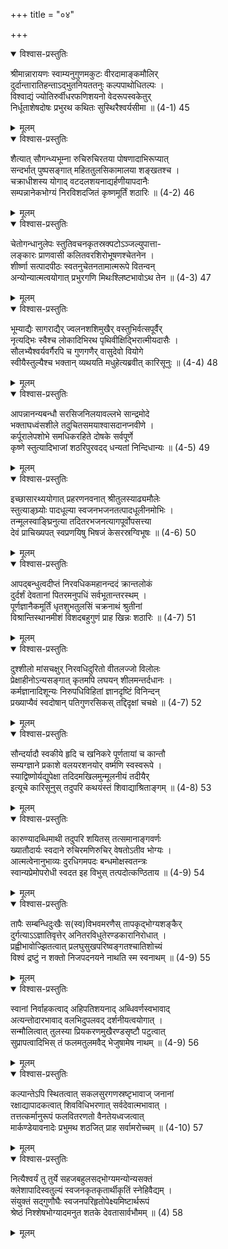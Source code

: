 +++
title = "०४"

+++

<details open><summary>विश्वास-प्रस्तुतिः</summary>

श्रीमान्नारायणः स्वाम्यनुगुणमकुटः वीरदामाङ्कमौलिर्  
दुर्दान्तारातिहन्ताऽद्भुतनियततनुः कल्पपाथोधितल्पः ।  
विश्वाद्यं ज्योतिरुर्वीधरफणिशयनो वेदरूपस्वकेतुर्  
निर्धूताशेषदोषः प्रभुरथ कथितः सुस्थिरैश्वर्यसीमा ॥ (4-1) 45
</details>

<details><summary>मूलम्</summary>

श्रीमान्नारायणः स्वाम्यनुगुणमकुटः वीरदामाङ्कमौलिर्  
दुर्दान्तारातिहन्ताऽद्भुतनियततनुः कल्पपाथोधितल्पः ।  
विश्वाद्यं ज्योतिरुर्वीधरफणिशयनो वेदरूपस्वकेतुर्  
निर्धूताशेषदोषः प्रभुरथ कथितः सुस्थिरैश्वर्यसीमा ॥ (4-1) 45
</details>



<details open><summary>विश्वास-प्रस्तुतिः</summary>

शैत्यात् सौगन्ध्यभूम्ना रुचिरुचिरतया पोषणादाभिरूप्यात्  
सन्दर्भात् पुष्पसङ्गात् महिततुलसिकामालया शङ्खतश्च ।  
चक्राधीशस्य योगाद् वटदलशयनाद्यर्हणीयापदानैः  
सम्पन्नानेकभोग्यं निरविशदजितं कृष्णमूर्तिं शठारिः ॥ (4-2) 46
</details>

<details><summary>मूलम्</summary>

शैत्यात् सौगन्ध्यभूम्ना रुचिरुचिरतया पोषणादाभिरूप्यात्  
सन्दर्भात् पुष्पसङ्गात् महिततुलसिकामालया शङ्खतश्च ।  
चक्राधीशस्य योगाद् वटदलशयनाद्यर्हणीयापदानैः  
सम्पन्नानेकभोग्यं निरविशदजितं कृष्णमूर्तिं शठारिः ॥ (4-2) 46
</details>



<details open><summary>विश्वास-प्रस्तुतिः</summary>

चेतोगन्धानुलेपः स्तुतिवचनकृतस्रक्पटोऽञ्जल्युपात्ता-  
लङ्कारः प्राणवासी कलितवरशिरोभूषणश्चेतनेन ।  
शीर्ष्णा सत्पादपीठः स्वतनुचेतनतामात्मरूपे वितन्वन्  
अन्योन्यात्मत्वयोगात् प्रभुरगणि मिथःश्लिष्टभावोऽथ तेन ॥ (4-3) 47
</details>

<details><summary>मूलम्</summary>

चेतोगन्धानुलेपः स्तुतिवचनकृतस्रक्पटोऽञ्जल्युपात्ता-  
लङ्कारः प्राणवासी कलितवरशिरोभूषणश्चेतनेन ।  
शीर्ष्णा सत्पादपीठः स्वतनुचेतनतामात्मरूपे वितन्वन्  
अन्योन्यात्मत्वयोगात् प्रभुरगणि मिथःश्लिष्टभावोऽथ तेन ॥ (4-3) 47
</details>



<details open><summary>विश्वास-प्रस्तुतिः</summary>

भूम्याद्यैः सागराद्यैर् ज्वलनशशिमुखैर् वस्तुभिर्वत्सपूर्वैर्  
नृत्यद्भिः स्वैश्च लोकादिभिरथ पृथिवीक्षिद्भिरात्मीयदासैः ।  
सौलभ्यैश्वर्यवर्गैरपि च गुणगणैर् वासुदेवो वियोगे  
स्वीयैस्तुल्यैश्च भक्तान् व्यथयति मधुहेत्यब्रवीत् कारिसूनुः ॥ (4-4) 48
</details>

<details><summary>मूलम्</summary>

भूम्याद्यैः सागराद्यैर् ज्वलनशशिमुखैर् वस्तुभिर्वत्सपूर्वैर्  
नृत्यद्भिः स्वैश्च लोकादिभिरथ पृथिवीक्षिद्भिरात्मीयदासैः ।  
सौलभ्यैश्वर्यवर्गैरपि च गुणगणैर् वासुदेवो वियोगे  
स्वीयैस्तुल्यैश्च भक्तान् व्यथयति मधुहेत्यब्रवीत् कारिसूनुः ॥ (4-4) 48
</details>



<details open><summary>विश्वास-प्रस्तुतिः</summary>

आपन्नानन्यबन्धौ सरसिजनिलयावल्लभे सान्द्रमोदे  
भक्ताघध्वंसशीले तदुचितसमयाश्वासदानप्नवीणे ।  
कर्पूरालेपशोभे समधिकरहिते दोषके सर्वपूर्णे  
कृष्णे स्तुत्यादिभाजां शठरिपुरवदद् धन्यतां निन्दिधान्यः ॥ (4-5) 49
</details>

<details><summary>मूलम्</summary>

आपन्नानन्यबन्धौ सरसिजनिलयावल्लभे सान्द्रमोदे  
भक्ताघध्वंसशीले तदुचितसमयाश्वासदानप्नवीणे ।  
कर्पूरालेपशोभे समधिकरहिते दोषके सर्वपूर्णे  
कृष्णे स्तुत्यादिभाजां शठरिपुरवदद् धन्यतां निन्दिधान्यः ॥ (4-5) 49
</details>



<details open><summary>विश्वास-प्रस्तुतिः</summary>

इच्छासारथ्ययोगात् प्रहरणनवनात् श्रीतुलस्याढ्यमौलेः  
स्तुत्याङ्घ्र्योः पादधूल्या स्वजनभजनतत्पादधूलीनमोभिः ।  
तन्मूलस्वाङ्घ्रिनुत्या तदितरभजनत्यागपूर्वोपसत्त्या  
देवं प्राचिख्यपत् स्वप्रणयिषु भिषजं केसरस्रग्विभूषः ॥ (4-6) 50
</details>

<details><summary>मूलम्</summary>

इच्छासारथ्ययोगात् प्रहरणनवनात् श्रीतुलस्याढ्यमौलेः  
स्तुत्याङ्घ्र्योः पादधूल्या स्वजनभजनतत्पादधूलीनमोभिः ।  
तन्मूलस्वाङ्घ्रिनुत्या तदितरभजनत्यागपूर्वोपसत्त्या  
देवं प्राचिख्यपत् स्वप्रणयिषु भिषजं केसरस्रग्विभूषः ॥ (4-6) 50
</details>



<details open><summary>विश्वास-प्रस्तुतिः</summary>

आपद्बन्धुत्वदीप्तं निरवधिकमहानन्ददं क्रान्तलोकं  
दुर्दर्शं देवतानां पितरमनुपधिं सर्वभूतान्तरस्थम् ।  
पूर्णज्ञानैकमूर्तिं धृतशुभतुलसिं चक्रनाथं श्रुतीनां  
विश्रान्तिस्थानमीशं विशदबहुगुणं प्राह खिन्नः शठारिः ॥ (4-7) 51
</details>

<details><summary>मूलम्</summary>

आपद्बन्धुत्वदीप्तं निरवधिकमहानन्ददं क्रान्तलोकं  
दुर्दर्शं देवतानां पितरमनुपधिं सर्वभूतान्तरस्थम् ।  
पूर्णज्ञानैकमूर्तिं धृतशुभतुलसिं चक्रनाथं श्रुतीनां  
विश्रान्तिस्थानमीशं विशदबहुगुणं प्राह खिन्नः शठारिः ॥ (4-7) 51
</details>



<details open><summary>विश्वास-प्रस्तुतिः</summary>

दुश्शीलो मांसचक्षुर् निरवधिदुरितो वीतलज्जो विलोलः  
प्रेक्षाहीनोऽन्यसङ्गात् कृतमपि लघयन् शीलमन्तर्दधानः ।  
कर्मज्ञानादिशून्यः निरुपधिविहितां ज्ञानदृष्टिं विनिन्दन्  
प्रख्याप्यैवं स्वदोषान् पतिगुणरसिकस् तद्दिदृक्षां चचक्षे ॥ (4-7) 52
</details>

<details><summary>मूलम्</summary>

दुश्शीलो मांसचक्षुर् निरवधिदुरितो वीतलज्जो विलोलः  
प्रेक्षाहीनोऽन्यसङ्गात् कृतमपि लघयन् शीलमन्तर्दधानः ।  
कर्मज्ञानादिशून्यः निरुपधिविहितां ज्ञानदृष्टिं विनिन्दन्  
प्रख्याप्यैवं स्वदोषान् पतिगुणरसिकस् तद्दिदृक्षां चचक्षे ॥ (4-7) 52
</details>



<details open><summary>विश्वास-प्रस्तुतिः</summary>

सौन्दर्यादौ स्वकीये हृदि च खनिकरे पूर्णतायां च कान्तौ  
सम्यग्ज्ञाने प्रकाशे वलयरशनयोर् वर्ष्मणि स्वस्वरूपे ।  
स्याद्विष्णोर्यद्युपेक्षा तदिदमखिलमुन्मूलनीयं तदीयैर्  
इत्यूचे कारिसूनुस् तदुपरि कथयंस्तं शिवाद्याश्रिताङ्गम् ॥ (4-8) 53
</details>

<details><summary>मूलम्</summary>

सौन्दर्यादौ स्वकीये हृदि च खनिकरे पूर्णतायां च कान्तौ  
सम्यग्ज्ञाने प्रकाशे वलयरशनयोर् वर्ष्मणि स्वस्वरूपे ।  
स्याद्विष्णोर्यद्युपेक्षा तदिदमखिलमुन्मूलनीयं तदीयैर्  
इत्यूचे कारिसूनुस् तदुपरि कथयंस्तं शिवाद्याश्रिताङ्गम् ॥ (4-8) 53
</details>



<details open><summary>विश्वास-प्रस्तुतिः</summary>

कारुण्यादब्धिमाथी तदुपरि शयितस् तत्समानाङ्गवर्णः  
ख्यातौदार्यः स्वदाने रुचिरमणिरुचिर् वेषतोऽतीव भोग्यः ।  
आत्मत्वेनानुभाव्यः दुरधिगमपदः बन्धमोक्षस्वतन्त्रः  
स्वान्यप्रेमोपरोधी स्वदत इह विभुस् तत्पदोत्कण्ठिताय ॥ (4-9) 54
</details>

<details><summary>मूलम्</summary>

कारुण्यादब्धिमाथी तदुपरि शयितस् तत्समानाङ्गवर्णः  
ख्यातौदार्यः स्वदाने रुचिरमणिरुचिर् वेषतोऽतीव भोग्यः ।  
आत्मत्वेनानुभाव्यः दुरधिगमपदः बन्धमोक्षस्वतन्त्रः  
स्वान्यप्रेमोपरोधी स्वदत इह विभुस् तत्पदोत्कण्ठिताय ॥ (4-9) 54
</details>



<details open><summary>विश्वास-प्रस्तुतिः</summary>

तापैः सम्बन्धिदुःखैः स(स्व)विभवमरणैस् तापकृद्भोग्यशङ्कैर्  
दुर्गत्याऽऽज्ञातिवृत्तेर् अनितरविधुतेरण्डकारानिरोधात् ।  
प्रह्वीभावोज्झितत्वात् प्रलघुसुखपरिष्वङ्गतश्चातिशोच्यं  
विश्वं द्रष्टुं न शक्तो निजपदनयने नाथति स्म स्वनाथम् ॥ (4-9) 55
</details>

<details><summary>मूलम्</summary>

तापैः सम्बन्धिदुःखैः स(स्व)विभवमरणैस् तापकृद्भोग्यशङ्कैर्  
दुर्गत्याऽऽज्ञातिवृत्तेर् अनितरविधुतेरण्डकारानिरोधात् ।  
प्रह्वीभावोज्झितत्वात् प्रलघुसुखपरिष्वङ्गतश्चातिशोच्यं  
विश्वं द्रष्टुं न शक्तो निजपदनयने नाथति स्म स्वनाथम् ॥ (4-9) 55
</details>



<details open><summary>विश्वास-प्रस्तुतिः</summary>

स्वानां निर्वाहकत्वाद् अहिपतिशयनाद् अब्धिवर्णस्वभावाद्  
अत्यन्तोदारभावाद् वलभिदुपलवद् दर्शनीयत्वयोगात् ।  
सन्मौलित्वात् तुलस्या प्रियकरणमुखैरण्डसृष्टौ पटुत्वात्  
सुप्रापत्वादिभिस् तं फलमतुलमवैद् भेजुषामेष नाथम् ॥ (4-9) 56
</details>

<details><summary>मूलम्</summary>

स्वानां निर्वाहकत्वाद् अहिपतिशयनाद् अब्धिवर्णस्वभावाद्  
अत्यन्तोदारभावाद् वलभिदुपलवद् दर्शनीयत्वयोगात् ।  
सन्मौलित्वात् तुलस्या प्रियकरणमुखैरण्डसृष्टौ पटुत्वात्  
सुप्रापत्वादिभिस् तं फलमतुलमवैद् भेजुषामेष नाथम् ॥ (4-9) 56
</details>



<details open><summary>विश्वास-प्रस्तुतिः</summary>

कल्पान्तेऽपि स्थितत्वात् सकलसुरगणस्रष्टृभावाज् जनानां  
रक्षाद्यापादकत्वात् शिवविधिभरणात् सर्वदेवात्मभावात् ।  
तत्तत्कर्मानुरूपं फलवितरणतो वैनतेयध्वजत्वात्  
मार्कण्डेयावनादेः प्रभुमथ शठजित् प्राह सर्वामरोच्चम् ॥ (4-10) 57
</details>

<details><summary>मूलम्</summary>

कल्पान्तेऽपि स्थितत्वात् सकलसुरगणस्रष्टृभावाज् जनानां  
रक्षाद्यापादकत्वात् शिवविधिभरणात् सर्वदेवात्मभावात् ।  
तत्तत्कर्मानुरूपं फलवितरणतो वैनतेयध्वजत्वात्  
मार्कण्डेयावनादेः प्रभुमथ शठजित् प्राह सर्वामरोच्चम् ॥ (4-10) 57
</details>



<details open><summary>विश्वास-प्रस्तुतिः</summary>

नित्यैश्वर्यं तु तुर्ये सहजबहुलसद्भोग्यमन्योन्यसक्तं  
क्लेशापादिस्वतुल्यं स्वजनकृतकृतार्थीकृतिं स्नेहिवैद्यम् ।  
संयुक्तं सद्गुणौघैः स्वजनपरिहृतोपेक्ष्यमिष्टार्थरूपं  
श्रेष्ठं निश्शेषभोग्यादमनुत शतके देवतासार्वभौमम् ॥ (4) 58
</details>

<details><summary>मूलम्</summary>

नित्यैश्वर्यं तु तुर्ये सहजबहुलसद्भोग्यमन्योन्यसक्तं  
क्लेशापादिस्वतुल्यं स्वजनकृतकृतार्थीकृतिं स्नेहिवैद्यम् ।  
संयुक्तं सद्गुणौघैः स्वजनपरिहृतोपेक्ष्यमिष्टार्थरूपं  
श्रेष्ठं निश्शेषभोग्यादमनुत शतके देवतासार्वभौमम् ॥ (4) 58
</details>
